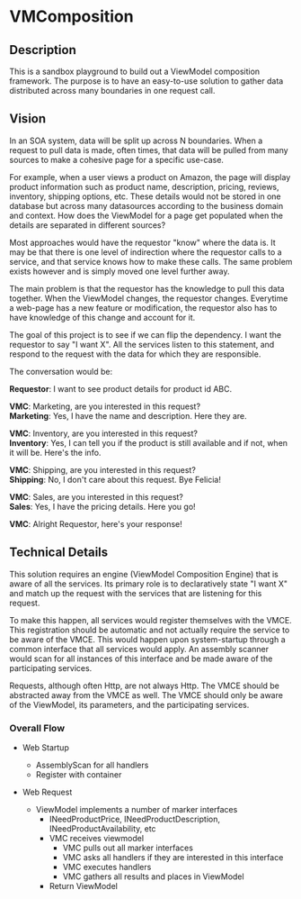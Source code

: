 ﻿# VMComposition

## Description
This is a sandbox playground to build out a ViewModel composition framework.  The purpose is to have an easy-to-use solution to gather data distributed across many boundaries in one request call.

## Vision
In an SOA system, data will be split up across N boundaries.  When a request to pull data is made, often times, that data will be pulled from many sources to make a cohesive page for a specific use-case.

For example, when a user views a product on Amazon, the page will display product information such as product name, description, pricing, reviews, inventory, shipping options, etc.  These details would not be stored in one database but across many datasources according to the business domain and context.  How does the ViewModel for a page get populated when the details are separated in different sources?  

Most approaches would have the requestor "know" where the data is.  It may be that there is one level of indirection where the requestor calls to a service, and that service knows how to make these calls.  The same problem exists however and is simply moved one level further away.

The main problem is that the requestor has the knowledge to pull this data together.  When the ViewModel changes, the requestor changes.  Everytime a web-page has a new feature or modification, the requestor also has to have knowledge of this change and account for it.  

The goal of this project is to see if we can flip the dependency.  I want the requestor to say "I want X".  All the services listen to this statement, and respond to the request with the data for which they are responsible.

The conversation would be: 

**Requestor**: I want to see product details for product id ABC.

**VMC**: Marketing, are you interested in this request?  
**Marketing**: Yes, I have the name and description.  Here they are.

**VMC**: Inventory, are you interested in this request?  
**Inventory**: Yes, I can tell you if the product is still available and if not, when it will be.  Here's the info.

**VMC**: Shipping, are you interested in this request?  
**Shipping**: No, I don't care about this request.  Bye Felicia!

**VMC**: Sales, are you interested in this request?  
**Sales**: Yes, I have the pricing details.  Here you go!

**VMC**: Alright Requestor, here's your response!


## Technical Details

This solution requires an engine (ViewModel Composition Engine) that is aware of all the services.  Its primary role is to declaratively state "I want X" and match up the request with the services that are listening for this request.  

To make this happen, all services would register themselves with the VMCE.  This registration should be automatic and not actually require the service to be aware of the VMCE.  This would happen upon system-startup through a common interface that all services would apply.  An assembly scanner would scan for all instances of this interface and be made aware of the participating services.

Requests, although often Http, are not always Http.  The VMCE should be abstracted away from the VMCE as well.  The VMCE should only be aware of the ViewModel, its parameters, and the participating services.  


### Overall Flow

- Web Startup
  - AssemblyScan for all handlers
  - Register with container

- Web Request
  - ViewModel implements a number of marker interfaces
    - INeedProductPrice, INeedProductDescription, INeedProductAvailability, etc
    - VMC receives viewmodel
      - VMC pulls out all marker interfaces
      - VMC asks all handlers if they are interested in this interface
      - VMC executes handlers
      - VMC gathers all results and places in ViewModel
    - Return ViewModel